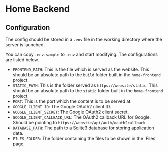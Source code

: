 # Home Backend

## Configuration

The config should be stored in a `.env` file in the working directory where the server is launched.

You can copy `.env.sample` to `.env` and start modifying. The configurations are listed below.

- `FRONTEND_PATH`: This is the file which is served as the website. This should be an absolute path to the `build` folder built in the `home-frontend` project.
- `STATIC_PATH`: This is the folder served as `https://website/static`. This should be an absolute path to the `static` folder built in the `home-frontend` project.
- `PORT`: This is the port which the content is to be served at.
- `GOOGLE_CLIENT_ID`: The Google OAuth2 client ID.
- `GOOGLE_CLIENT_SECRET`: The Google OAuth2 client secret.
- `GOOGLE_CLIENT_CALLBACK_URL`: The OAuth2 callback URL for Google. Should be pointing to `https://website/api/auth/oauth2callback`.
- `DATABASE_PATH`: The path to a Sqlite3 database for storing application data.
- `FILES_FOLDER`: The folder containing the files to be shown in the 'Files' page.